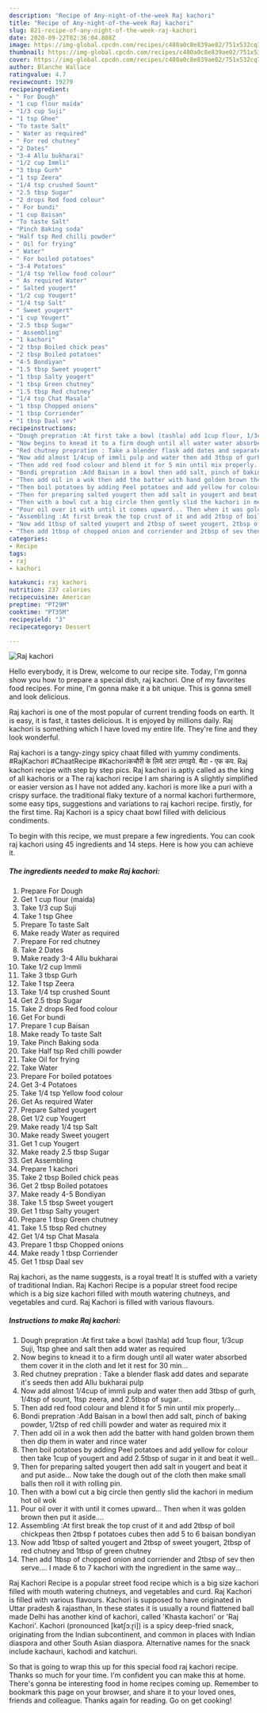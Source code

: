 ```yaml
---
description: "Recipe of Any-night-of-the-week Raj kachori"
title: "Recipe of Any-night-of-the-week Raj kachori"
slug: 821-recipe-of-any-night-of-the-week-raj-kachori
date: 2020-09-22T02:36:04.808Z
image: https://img-global.cpcdn.com/recipes/c480a0c8e839ae02/751x532cq70/raj-kachori-recipe-main-photo.jpg
thumbnail: https://img-global.cpcdn.com/recipes/c480a0c8e839ae02/751x532cq70/raj-kachori-recipe-main-photo.jpg
cover: https://img-global.cpcdn.com/recipes/c480a0c8e839ae02/751x532cq70/raj-kachori-recipe-main-photo.jpg
author: Blanche Wallace
ratingvalue: 4.7
reviewcount: 19279
recipeingredient:
- " For Dough"
- "1 cup flour maida"
- "1/3 cup Suji"
- "1 tsp Ghee"
- "To taste Salt"
- " Water as required"
- " For red chutney"
- "2 Dates"
- "3-4 Allu bukharai"
- "1/2 cup Immli"
- "3 tbsp Gurh"
- "1 tsp Zeera"
- "1/4 tsp crushed Sount"
- "2.5 tbsp Sugar"
- "2 drops Red food colour"
- " For bundi"
- "1 cup Baisan"
- "To taste Salt"
- "Pinch Baking soda"
- "Half tsp Red chilli powder"
- " Oil for frying"
- " Water"
- " For boiled potatoes"
- "3-4 Potatoes"
- "1/4 tsp Yellow food colour"
- " As required Water"
- " Salted yougert"
- "1/2 cup Yougert"
- "1/4 tsp Salt"
- " Sweet yougert"
- "1 cup Yougert"
- "2.5 tbsp Sugar"
- " Assembling"
- "1 kachori"
- "2 tbsp Boiled chick peas"
- "2 tbsp Boiled potatoes"
- "4-5 Bondiyan"
- "1.5 tbsp Sweet yougert"
- "1 tbsp Salty yougert"
- "1 tbsp Green chutney"
- "1.5 tbsp Red chutney"
- "1/4 tsp Chat Masala"
- "1 tbsp Chopped onions"
- "1 tbsp Corriender"
- "1 tbsp Daal sev"
recipeinstructions:
- "Dough prepration :At first take a bowl (tashla) add 1cup flour, 1/3cup Suji, 1tsp ghee and salt then add water as required"
- "Now begins to knead it to a firm dough until all water water absorbed them cover it in the cloth and let it rest for 30 min..."
- "Red chutney prepration : Take a blender flask add dates and separate it&#39;s seeds then add Allu bukharai pulp"
- "Now add almost 1/4cup of immli pulp and water then add 3tbsp of gurh, 1/4tsp of sount, 1tsp zeera, and 2.5tbsp of sugar.."
- "Then add red food colour and blend it for 5 min until mix properly..."
- "Bondi prepration :Add Baisan in a bowl then add salt, pinch of baking powder, 1/2tsp of red chilli powder and water as required mix it"
- "Then add oil in a wok then add the batter with hand golden brown them then dip them in water and rince water"
- "Then boil potatoes by adding Peel potatoes and add yellow for colour then take 1cup of yougert and add 2.5tbsp of sugar in it and beat it well.."
- "Then for preparing salted yougert then add salt in yougert and beat it and put aside... Now take the dough out of the cloth then make small balls then roll it with rolling pin."
- "Then with a bowl cut a big circle then gently slid the kachori in medium hot oil wok"
- "Pour oil over it with until it comes upward... Then when it was golden brown then put it aside...."
- "Assembling :At first break the top crust of it and add 2tbsp of boil chickpeas then 2tbsp f potatoes cubes then add 5 to 6 baisan bondiyan"
- "Now add 1tbsp of salted yougert and 2tbsp of sweet yougert, 2tbsp of red chutney and 1tbsp of green chutney"
- "Then add 1tbsp of chopped onion and corriender and 2tbsp of sev then serve.... I made 6 to 7 kachori with the ingredient in the same way..."
categories:
- Recipe
tags:
- raj
- kachori

katakunci: raj kachori 
nutrition: 237 calories
recipecuisine: American
preptime: "PT29M"
cooktime: "PT35M"
recipeyield: "3"
recipecategory: Dessert

---
```



![Raj kachori](https://img-global.cpcdn.com/recipes/c480a0c8e839ae02/751x532cq70/raj-kachori-recipe-main-photo.jpg)

Hello everybody, it is Drew, welcome to our recipe site. Today, I'm gonna show you how to prepare a special dish, raj kachori. One of my favorites food recipes. For mine, I'm gonna make it a bit unique. This is gonna smell and look delicious.

Raj kachori is one of the most popular of current trending foods on earth. It is easy, it is fast, it tastes delicious. It is enjoyed by millions daily. Raj kachori is something which I have loved my entire life. They're fine and they look wonderful.

Raj kachori is a tangy-zingy spicy chaat filled with yummy condiments. #RajKachori #ChaatRecipe #Kachoriकचौरी के लिये आटा लगाइये. मैदा - एक कप. Raj kachori recipe with step by step pics. Raj kachori is aptly called as the king of all kachoris or a The raj kachori recipe I am sharing is A slightly simplified or easier version as I have not added any. kachori is more like a puri with a crispy surface. the traditional flaky texture of a normal kachori furthermore, some easy tips, suggestions and variations to raj kachori recipe. firstly, for the first time. Raj Kachori is a spicy chaat bowl filled with delicious condiments.


To begin with this recipe, we must prepare a few ingredients. You can cook raj kachori using 45 ingredients and 14 steps. Here is how you can achieve it.

<!--inarticleads1-->

##### The ingredients needed to make Raj kachori:

1. Prepare  For Dough
1. Get 1 cup flour (maida)
1. Take 1/3 cup Suji
1. Take 1 tsp Ghee
1. Prepare To taste Salt
1. Make ready  Water as required
1. Prepare  For red chutney
1. Take 2 Dates
1. Make ready 3-4 Allu bukharai
1. Take 1/2 cup Immli
1. Take 3 tbsp Gurh
1. Take 1 tsp Zeera
1. Take 1/4 tsp crushed Sount
1. Get 2.5 tbsp Sugar
1. Take 2 drops Red food colour
1. Get  For bundi
1. Prepare 1 cup Baisan
1. Make ready To taste Salt
1. Take Pinch Baking soda
1. Take Half tsp Red chilli powder
1. Take  Oil for frying
1. Take  Water
1. Prepare  For boiled potatoes
1. Get 3-4 Potatoes
1. Take 1/4 tsp Yellow food colour
1. Get  As required Water
1. Prepare  Salted yougert
1. Get 1/2 cup Yougert
1. Make ready 1/4 tsp Salt
1. Make ready  Sweet yougert
1. Get 1 cup Yougert
1. Make ready 2.5 tbsp Sugar
1. Get  Assembling
1. Prepare 1 kachori
1. Take 2 tbsp Boiled chick peas
1. Get 2 tbsp Boiled potatoes
1. Make ready 4-5 Bondiyan
1. Take 1.5 tbsp Sweet yougert
1. Get 1 tbsp Salty yougert
1. Prepare 1 tbsp Green chutney
1. Take 1.5 tbsp Red chutney
1. Get 1/4 tsp Chat Masala
1. Prepare 1 tbsp Chopped onions
1. Make ready 1 tbsp Corriender
1. Get 1 tbsp Daal sev


Raj kachori, as the name suggests, is a royal treat! It is stuffed with a variety of traditional Indian. Raj Kachori Recipe is a popular street food recipe which is a big size kachori filled with mouth watering chutneys, and vegetables and curd. Raj Kachori is filled with various flavours. 

<!--inarticleads2-->

##### Instructions to make Raj kachori:

1. Dough prepration :At first take a bowl (tashla) add 1cup flour, 1/3cup Suji, 1tsp ghee and salt then add water as required
1. Now begins to knead it to a firm dough until all water water absorbed them cover it in the cloth and let it rest for 30 min...
1. Red chutney prepration : Take a blender flask add dates and separate it&#39;s seeds then add Allu bukharai pulp
1. Now add almost 1/4cup of immli pulp and water then add 3tbsp of gurh, 1/4tsp of sount, 1tsp zeera, and 2.5tbsp of sugar..
1. Then add red food colour and blend it for 5 min until mix properly...
1. Bondi prepration :Add Baisan in a bowl then add salt, pinch of baking powder, 1/2tsp of red chilli powder and water as required mix it
1. Then add oil in a wok then add the batter with hand golden brown them then dip them in water and rince water
1. Then boil potatoes by adding Peel potatoes and add yellow for colour then take 1cup of yougert and add 2.5tbsp of sugar in it and beat it well..
1. Then for preparing salted yougert then add salt in yougert and beat it and put aside... Now take the dough out of the cloth then make small balls then roll it with rolling pin.
1. Then with a bowl cut a big circle then gently slid the kachori in medium hot oil wok
1. Pour oil over it with until it comes upward... Then when it was golden brown then put it aside....
1. Assembling :At first break the top crust of it and add 2tbsp of boil chickpeas then 2tbsp f potatoes cubes then add 5 to 6 baisan bondiyan
1. Now add 1tbsp of salted yougert and 2tbsp of sweet yougert, 2tbsp of red chutney and 1tbsp of green chutney
1. Then add 1tbsp of chopped onion and corriender and 2tbsp of sev then serve.... I made 6 to 7 kachori with the ingredient in the same way...


Raj Kachori Recipe is a popular street food recipe which is a big size kachori filled with mouth watering chutneys, and vegetables and curd. Raj Kachori is filled with various flavours. Kachori is supposed to have originated in Uttar pradesh &amp; rajasthan, In these states it is usually a round flattened ball made Delhi has another kind of kachori, called &#39;Khasta kachori&#39; or &#39;Raj Kachori&#39;. Kachori (pronounced [kətʃɔːɽi]) is a spicy deep-fried snack, originating from the Indian subcontinent, and common in places with Indian diaspora and other South Asian diaspora. Alternative names for the snack include kachauri, kachodi and katchuri. 

So that is going to wrap this up for this special food raj kachori recipe. Thanks so much for your time. I'm confident you can make this at home. There's gonna be interesting food in home recipes coming up. Remember to bookmark this page on your browser, and share it to your loved ones, friends and colleague. Thanks again for reading. Go on get cooking!
